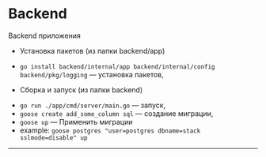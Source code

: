 # Backend
Backend приложения

* Установка пакетов (из папки backend/app)
- `go install backend/internal/app backend/internal/config backend/pkg/logging` — установка пакетов,

* Сборка и запуск (из папки backend)
- `go run ./app/cmd/server/main.go` — запуск,
- `goose create add_some_column sql` — создание миграции,
- `goose up` — Применить миграции
- example: `goose postgres "user=postgres dbname=stack sslmode=disable" up`
---
